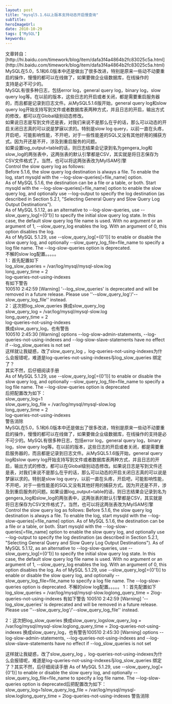 ```yaml
---
layout: post 
title: "mysql5.1.6以上版本支持动态开启慢查询"
subTitle: 
heroImageUrl: 
date: 2010-10-29
tags: ["MySQL"]
keywords: 
---
```


<div id="_mcePaste">文章转自：[http://hi.baidu.com/timework/blog/item/dafa3f4a4864b2fc83025c5a.html](http://hi.baidu.com/timework/blog/item/dafa3f4a4864b2fc83025c5a.html)</div>
<div></div>
<div>MySQL在5.0，5.1和6.0版本中还是做出了很多改进，特别是原来一些动不动要重启的操作，慢慢的都可以在线做了，如果要做企业级数据库，在线操作的</div>
<div>支持是必不可少的。</div>
<div id="_mcePaste">MySQL有很多种日志，包括error log，general query log，binary log，slow query log等。在以前的版本，这些日志的开启或者关闭，都是需要重启服务器的，而且都是记录到日志文件。从MySQL5.1.6版开始，general query log和slow query log开始支持写到文件或者数据库表两种方式，并且日志的开启，输出方式的修改，都可以在Global级别动态修改。</div>
<div id="_mcePaste">如果说日志是写到文件还是表，对我们来说不是那么在乎的话，那么可以动态的开启关闭日志真的可以说是梦寐以求的。特别是slow log query，以前一直在头疼，开启吧，可能影响性能，不开吧，对于一些性能差的SQL又没有其他好用的捕获方式。因为开还是不开，涉及到重启服务的问题。</div>
<div id="_mcePaste">如果设置log_output=table的话，则日志结果会记录到名为gengera_log和slow_log的两张表中，这两张表的默认引擎都是CSV，其实就是将日志保存为CSV文件格式了。当然，也可以将这两张表改为MyISAM引擎</div>
<div id="_mcePaste">Control the slow query log as follows:</div>
<div id="_mcePaste">Before 5.1.6, the slow query log destination is always a file. To enable the log, start mysqld with the --log-slow-queries[=file_name] option.</div>
<div id="_mcePaste">As of MySQL 5.1.6, the destination can be a file or a table, or both. Start mysqld with the --log-slow-queries[=file_name] option to enable the slow query log, and optionally use --log-output to specify the log destination (as described in Section 5.2.1, "Selecting General Query and Slow Query Log Output Destinations").</div>
<div id="_mcePaste">As of MySQL 5.1.12, as an alternative to --log-slow-queries, use --slow_query_log[={0'1}] to specify the initial slow query log state. In this case, the default slow query log file name is used. With no argument or an argument of 1, --slow_query_log enables the log. With an argument of 0, this option disables the log.</div>
<div id="_mcePaste">As of MySQL 5.1.29, use --slow_query_log[={0'1}] to enable or disable the slow query log, and optionally --slow_query_log_file=file_name to specify a log file name. The --log-slow-queries option is deprecated.</div>
<div id="_mcePaste">不解的slow log配置。。。。。</div>
<div id="_mcePaste">1：首先配置如下</div>
<div id="_mcePaste">log_slow_queries    = /var/log/mysql/mysql-slow.log</div>
<div id="_mcePaste">long_query_time = 2</div>
<div id="_mcePaste">log-queries-not-using-indexes</div>
<div id="_mcePaste">有如下警告</div>
<div id="_mcePaste">100510   2:42:59 [Warning] '--log_slow_queries' is deprecated and will be removed in a future release. Please use ''--slow_query_log'/'--slow_query_log_file'' instead.</div>
<div id="_mcePaste">2：这次把log_slow_queries 换成slow_query_log</div>
<div id="_mcePaste">slow_query_log       = /var/log/mysql/mysql-slow.log</div>
<div id="_mcePaste">long_query_time = 2</div>
<div id="_mcePaste">log-queries-not-using-indexes</div>
<div id="_mcePaste">换成slow_query_log，也有警告</div>
<div id="_mcePaste">100510   2:45:30 [Warning] options --log-slow-admin-statements, --log-queries-not-using-indexes and --log-slow-slave-statements have no effect if --log_slow_queries is not set</div>
<div id="_mcePaste">这样就让我疑惑，改了slow_query_log ，log-queries-not-using-indexes为什么会报错呢，难道是log-queries-not-using-indexes与log_slow_queries 绑定了？</div>
<div id="_mcePaste">其实不然，后仔细阅读手册</div>
<div id="_mcePaste">As of MySQL 5.1.29, use --slow_query_log[={0'1}] to enable or disable the slow query log, and optionally --slow_query_log_file=file_name to specify a log file name. The --log-slow-queries option is deprecated</div>
<div id="_mcePaste">后把配置改为如下：</div>
<div id="_mcePaste">slow_query_log=1</div>
<div id="_mcePaste">slow_query_log_file = /var/log/mysql/mysql-slow.log</div>
<div id="_mcePaste">long_query_time = 2</div>
<div id="_mcePaste">log-queries-not-using-indexes</div>
<div id="_mcePaste">警告消除</div>
MySQL在5.0，5.1和6.0版本中还是做出了很多改进，特别是原来一些动不动要重启的操作，慢慢的都可以在线做了，如果要做企业级数据库，在线操作的支持是必不可少的。MySQL有很多种日志，包括error log，general query log，binary log，slow query log等。在以前的版本，这些日志的开启或者关闭，都是需要重启服务器的，而且都是记录到日志文件。从MySQL5.1.6版开始，general query log和slow query log开始支持写到文件或者数据库表两种方式，并且日志的开启，输出方式的修改，都可以在Global级别动态修改。如果说日志是写到文件还是表，对我们来说不是那么在乎的话，那么可以动态的开启关闭日志真的可以说是梦寐以求的。特别是slow log query，以前一直在头疼，开启吧，可能影响性能，不开吧，对于一些性能差的SQL又没有其他好用的捕获方式。因为开还是不开，涉及到重启服务的问题。如果设置log_output=table的话，则日志结果会记录到名为gengera_log和slow_log的两张表中，这两张表的默认引擎都是CSV，其实就是将日志保存为CSV文件格式了。当然，也可以将这两张表改为MyISAM引擎
Control the slow query log as follows:
Before 5.1.6, the slow query log destination is always a file. To enable the log, start mysqld with the --log-slow-queries[=file_name] option.
As of MySQL 5.1.6, the destination can be a file or a table, or both. Start mysqld with the --log-slow-queries[=file_name] option to enable the slow query log, and optionally use --log-output to specify the log destination (as described in Section 5.2.1, "Selecting General Query and Slow Query Log Output Destinations").
As of MySQL 5.1.12, as an alternative to --log-slow-queries, use --slow_query_log[={0'1}] to specify the initial slow query log state. In this case, the default slow query log file name is used. With no argument or an argument of 1, --slow_query_log enables the log. With an argument of 0, this option disables the log.
As of MySQL 5.1.29, use --slow_query_log[={0'1}] to enable or disable the slow query log, and optionally --slow_query_log_file=file_name to specify a log file name. The --log-slow-queries option is deprecated.
不解的slow log配置。。。。。
1：首先配置如下log_slow_queries    = /var/log/mysql/mysql-slow.loglong_query_time = 2log-queries-not-using-indexes
有如下警告
100510   2:42:59 [Warning] '--log_slow_queries' is deprecated and will be removed in a future release. Please use ''--slow_query_log'/'--slow_query_log_file'' instead.

2：这次把log_slow_queries 换成slow_query_logslow_query_log       = /var/log/mysql/mysql-slow.loglong_query_time = 2log-queries-not-using-indexes
换成slow_query_log，也有警告100510   2:45:30 [Warning] options --log-slow-admin-statements, --log-queries-not-using-indexes and --log-slow-slave-statements have no effect if --log_slow_queries is not set

这样就让我疑惑，改了slow_query_log ，log-queries-not-using-indexes为什么会报错呢，难道是log-queries-not-using-indexes与log_slow_queries 绑定了？其实不然，后仔细阅读手册
As of MySQL 5.1.29, use --slow_query_log[={0'1}] to enable or disable the slow query log, and optionally --slow_query_log_file=file_name to specify a log file name. The --log-slow-queries option is deprecated后把配置改为如下：slow_query_log=1slow_query_log_file = /var/log/mysql/mysql-slow.loglong_query_time = 2log-queries-not-using-indexes
警告消除